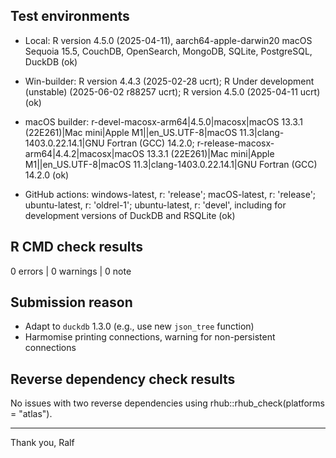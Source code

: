 ## Test environments

* Local: R version 4.5.0 (2025-04-11), aarch64-apple-darwin20 macOS Sequoia 15.5, CouchDB, OpenSearch, MongoDB, SQLite, PostgreSQL, DuckDB (ok)

* Win-builder: R version 4.4.3 (2025-02-28 ucrt); R Under development (unstable) (2025-06-02 r88257 ucrt); R version 4.5.0 (2025-04-11 ucrt) (ok)

* macOS builder: r-devel-macosx-arm64|4.5.0|macosx|macOS 13.3.1 (22E261)|Mac mini|Apple M1||en_US.UTF-8|macOS 11.3|clang-1403.0.22.14.1|GNU Fortran (GCC) 14.2.0; r-release-macosx-arm64|4.4.2|macosx|macOS 13.3.1 (22E261)|Mac mini|Apple M1||en_US.UTF-8|macOS 11.3|clang-1403.0.22.14.1|GNU Fortran (GCC) 14.2.0 (ok)

* GitHub actions: windows-latest, r: 'release'; macOS-latest, r: 'release'; ubuntu-latest, r: 'oldrel-1'; ubuntu-latest, r: 'devel', including for development versions of DuckDB and RSQLite (ok)


## R CMD check results

0 errors | 0 warnings | 0 note


## Submission reason

* Adapt to `duckdb` 1.3.0 (e.g., use new `json_tree` function)
* Harmomise printing connections, warning for non-persistent connections 


## Reverse dependency check results

No issues with two reverse dependencies using rhub::rhub_check(platforms = "atlas"). 

--------

Thank you,
Ralf
